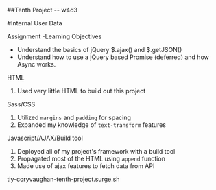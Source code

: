 ##Tenth Project -- w4d3

#Internal User Data

Assignment -Learning Objectives
* Understand the basics of jQuery $.ajax() and $.getJSON()
* Understand how to use a jQuery based Promise (deferred) and how Async works.


HTML
1. Used very little HTML to build out this project

Sass/CSS
1. Utilized `margins` and `padding` for spacing
2. Expanded my knowledge of `text-transform` features

Javascript/AJAX/Build tool
1. Deployed all of my project's framework with a build tool
2. Propagated most of the HTML using `append` function
3. Made use of ajax features to fetch data from API

tiy-coryvaughan-tenth-project.surge.sh
